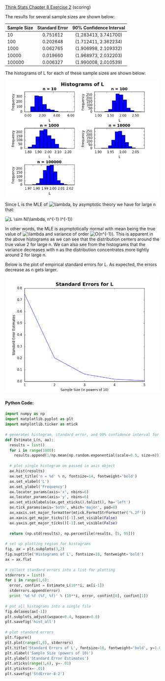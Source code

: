 [Think Stats Chapter 8 Exercise 2](http://greenteapress.com/thinkstats2/html/thinkstats2009.html#toc77) (scoring)

The results for several sample sizes are shown below:

| Sample Size | Standard Error | 90% Confidence Interval |
|-------------|:----------------:|:-------------------------:|
|10|0.751612 |(1.283413, 3.741700)|
|100|0.202648 |(1.712411, 2.362234)| 
|1000|0.062765 |(1.906998, 2.109332)| 
|10000|0.019660 |(1.968973, 2.032203)| 
|100000 |0.006327 |(1.990008, 2.010539)|

The histograms of L for each of these sample sizes are shown below:

![alt-text](https://github.com/a3huang/dsp/blob/master/img/hist_all.png)

Since L is the MLE of <img src="http://latex.codecogs.com/svg.latex?\lambda" title="\lambda" />, by asymptotic theory we have for large n that:

<img src="http://latex.codecogs.com/svg.latex?L&space;\sim&space;N(\lambda,&space;n^{-1}&space;I^{-1})" title="L \sim N(\lambda, n^{-1} I^{-1})" />

In other words, the MLE is asymptotically normal with mean being the true value of <img src="http://latex.codecogs.com/svg.latex?\lambda" title="\lambda" /> and variance of order <img src="http://latex.codecogs.com/svg.latex?O(n^{-1})" title="O(n^{-1})" />. This is apparent in the above histograms as we can see that the distribution centers around the true value 2 for large n. We can also see from the histograms that the variance decreases with n as the distribution concentrates more tightly around 2 for large n.

Below is the plot of empirical standard errors for L. As expected, the errors decrease as n gets larger.

![alt-text](https://github.com/a3huang/dsp/blob/master/img/StdError-8-2.png)

#### Python Code:
```python
import numpy as np
import matplotlib.pyplot as plt
import matplotlib.ticker as mtick

# generates histogram, standard error, and 90% confidence interval for L        
def Estimate_L(n, ax):
  results = list()
  for i in range(1000):
    results.append(1/np.mean(np.random.exponential(scale=0.5, size=n)))

  # plot single histogram on passed in axis object                              
  ax.hist(results)
  ax.set_title('n = %d' % n, fontsize=14, fontweight='bold')
  ax.set_xlabel('L')
  ax.set_ylabel('Frequency')
  ax.locator_params(axis='x', nbins=6)
  ax.locator_params(axis='y', nbins=6)
  ax.set_xticklabels(ax.get_xticks().tolist(), ha='left')
  ax.tick_params(axis='both', which='major', pad=8)
  ax.xaxis.set_major_formatter(mtick.FormatStrFormatter('%.2f'))
  ax.xaxis.get_major_ticks()[-1].set_visible(False)
  ax.yaxis.get_major_ticks()[-1].set_visible(False)

  return (np.std(results), np.percentile(results, [5, 95]))

# set up plotting region for histograms                                         
fig, ax = plt.subplots(3,2)
fig.suptitle('Histograms of L', fontsize=18, fontweight='bold')
ax = ax.flat

# collect standard errors into a list for plotting                              
stderrors = list()
for i in range(1,6):
  error, confint = Estimate_L(10**i, ax[i-1])
  stderrors.append(error)
  print '%d %f (%f, %f)' % (10**i, error, confint[0], confint[1])

# put all histograms into a single file                                         
fig.delaxes(ax[-1])
plt.subplots_adjust(wspace=0.4, hspace=0.8)
plt.savefig('hist_all')

# plot standard errors
plt.figure()
plt.plot(range(1,6), stderrors)
plt.title('Standard Errors of L', fontsize=18, fontweight='bold', y=1.01)
plt.xlabel('Sample Size (powers of 10)')
plt.ylabel('Standard Error Estimates')
plt.xticks(range(1,6), y=-.01)
plt.yticks(x=-.01)
plt.savefig('StdError-8-2')
```
